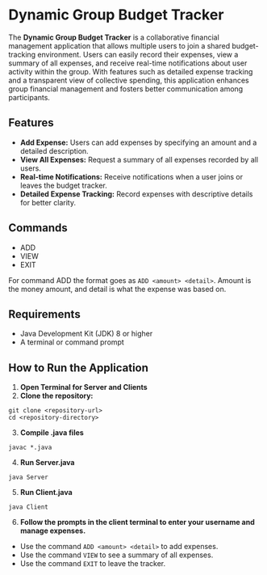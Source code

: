 # Dynamic Group Budget Tracker

The **Dynamic Group Budget Tracker** is a collaborative financial management application that allows multiple users to join a shared budget-tracking environment. Users can easily record their expenses, view a summary of all expenses, and receive real-time notifications about user activity within the group. With features such as detailed expense tracking and a transparent view of collective spending, this application enhances group financial management and fosters better communication among participants.

## Features
- **Add Expense:** Users can add expenses by specifying an amount and a detailed description.
- **View All Expenses:** Request a summary of all expenses recorded by all users.
- **Real-time Notifications:** Receive notifications when a user joins or leaves the budget tracker.
- **Detailed Expense Tracking:** Record expenses with descriptive details for better clarity.

## Commands
- ADD
- VIEW
- EXIT
  
For command ADD the format goes as ```ADD <amount> <detail>```. Amount is the money amount, and detail is what the expense was based on.

## Requirements
- Java Development Kit (JDK) 8 or higher
- A terminal or command prompt

## How to Run the Application

1.  **Open Terminal for Server and Clients**
2.  **Clone the repository:**
   ```
   git clone <repository-url>
   cd <repository-directory>
   ```
3. **Compile .java files**
  ```
  javac *.java
  ```
4. **Run Server.java**
  ```
  java Server
  ```
5. **Run Client.java**
  ```
  java Client
  ```
6. **Follow the prompts in the client terminal to enter your username and manage expenses.**
- Use the command ```ADD <amount> <detail>``` to add expenses.
- Use the command ```VIEW``` to see a summary of all expenses.
- Use the command ```EXIT``` to leave the tracker.
